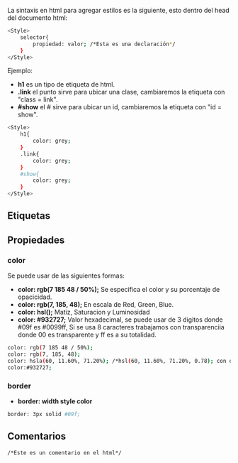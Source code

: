 La sintaxis en html para agregar estilos es la siguiente, esto dentro del head del documento html:
```bash
<Style>
    selector{
        propiedad: valor; /*Esta es una declaración*/
    }
</Style>
```
Ejemplo:
- **h1** es un tipo de etiqueta de html.
- **.link** el punto sirve para ubicar una clase, cambiaremos la etiqueta con "class = link".
- **#show** el # sirve para ubicar un id, cambiaremos la etiqueta con "id = show".
```bash
<Style>
    h1{
        color: grey;
    }
    .link{
        color: grey;
    }
    #show{
        color: grey;
    }
</Style>
```
## Etiquetas
## Propiedades
### color
Se puede usar de las siguientes formas:
- **color: rgb(7 185 48 / 50%);** Se especifica el color y su porcentaje de opacicidad.
- **color: rgb(7, 185, 48);** En escala de Red, Green, Blue.
- **color: hsl();** Matiz, Saturacion y Luminosidad
- **color: #932727;** Valor hexadecimal, se puede usar de 3 digitos donde #09f es #0099ff, Si se usa 8 caracteres trabajamos con transparenciia donde 00 es transparente y ff es a su totalidad.
```bash
color: rgb(7 185 48 / 50%);
color: rgb(7, 185, 48);
color: hsla(60, 11.60%, 71.20%); /*hsl(60, 11.60%, 71.20%, 0.78); con opacicidad*/
color:#932727;
```
### border
- **border: width style color**
```bash
border: 3px solid #09f;
```

## Comentarios
    /*Este es un comentario en el html*/
